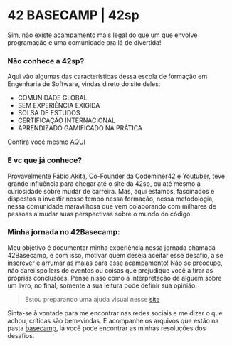 # 42 BASECAMP | 42sp

Sim, não existe acampamento mais legal do que um que envolve programação e uma comunidade pra lá de divertida!

### Não conhece a 42sp?
Aqui vão algumas das características dessa escola de formação em Engenharia de Software, vindas direto do site deles:
- COMUNIDADE GLOBAL
- SEM EXPERIÊNCIA EXIGIDA
- BOLSA DE ESTUDOS
- CERTIFICAÇÃO INTERNACIONAL
- APRENDIZADO GAMIFICADO NA PRÁTICA

Confira você mesmo <a href="https://euquero.42sp.org.br/?gclid=CjwKCAjwopWSBhB6EiwAjxmqDYctarLfagb3YrRy5mqkX4MOnTEvRgjpYI_AF6NloUC9Ccc-x05lKhoCAsYQAvD_BwE#b_466005">AQUI</a>

### E vc que já conhece?
Provavelmente <a href="https://www.instagram.com/akitaonrails/">Fábio Akita</a>, Co-Founder da Codeminer42 e <a href="https://www.youtube.com/user/AkitaOnRails">Youtuber</a>, teve grande influência para chegar até o site da 42sp, ou até mesmo a curiosidade sobre mudar de carreira. Mas, aqui estamos, fascinados e dispostos a investir nosso tempo nessa formação, nessa metodologia, nessa comunidade maravilhosa que vem colaborando com milhares de pessoas a mudar suas perspectivas sobre o mundo do código.

### Minha jornada no 42Basecamp:
Meu objetivo é documentar minha experiência nessa jornada chamada 42Basecamp, e com isso, motivar quem deseja aceitar esse desafio, a se inscrever e arrumar as malas para esse acampamento! Não se preocupe, não darei spoilers de eventos ou coisas que prejudique você a tirar as próprias conclusões. Pense nisso como a interpretação de alguém sobre um livro, no final, somente a sua leitura pode definir sua opinião.

> Estou preparando uma ajuda visual nesse <a href="https://anonyblast.github.io/42Basecamp/">site</a>

Sinta-se à vontade para me encontrar nas redes sociais e me dizer o que achou, críticas são bem-vindas. E acompanhe os arquivos que estão na pasta <a href="./Basecamp/">basecamp</a>, lá você pode encontrar as minhas resoluções dos desafios.
